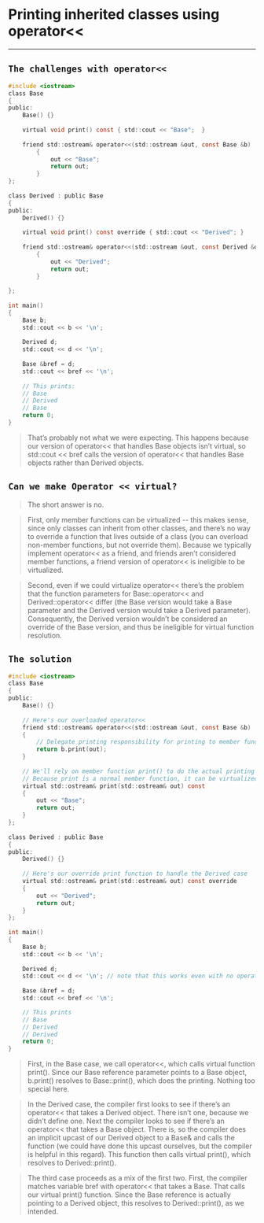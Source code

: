 #         Printing inherited classes using operator<<
---

## `The challenges with operator<<`

```c
#include <iostream>
class Base
{
public:
	Base() {}
 
	virtual void print() const { std::cout << "Base";  }
 
	friend std::ostream& operator<<(std::ostream &out, const Base &b)
        {
            out << "Base";
            return out;
        }
};
 
class Derived : public Base
{
public:
	Derived() {}
 
	virtual void print() const override { std::cout << "Derived"; }
 
	friend std::ostream& operator<<(std::ostream &out, const Derived &d)
        {
            out << "Derived";
            return out;
        }
 
};
 
int main()
{
    Base b;
    std::cout << b << '\n';
 
    Derived d;
    std::cout << d << '\n';
 
    Base &bref = d;
    std::cout << bref << '\n';
    
    // This prints:
    // Base
    // Derived
    // Base
    return 0;
}
```

> That’s probably not what we were expecting. This happens because our version of operator<< that handles Base objects isn’t virtual, so std::cout << bref calls the version of operator<< that handles Base objects rather than Derived objects.




## `Can we make Operator << virtual?`

> The short answer is no.


> First, only member functions can be virtualized -- this makes sense, since only classes can inherit from other classes, and there’s no way to override a function that lives outside of a class (you can overload non-member functions, but not override them). Because we typically implement operator<< as a friend, and friends aren’t considered member functions, a friend version of operator<< is ineligible to be virtualized.


> Second, even if we could virtualize operator<< there’s the problem that the function parameters for Base::operator<< and Derived::operator<< differ (the Base version would take a Base parameter and the Derived version would take a Derived parameter). Consequently, the Derived version wouldn’t be considered an override of the Base version, and thus be ineligible for virtual function resolution.





## `The solution`

```c
#include <iostream>
class Base
{
public:
	Base() {}
 
	// Here's our overloaded operator<<
	friend std::ostream& operator<<(std::ostream &out, const Base &b)
	{
		// Delegate printing responsibility for printing to member function print()
		return b.print(out);
	}
 
	// We'll rely on member function print() to do the actual printing
	// Because print is a normal member function, it can be virtualized
	virtual std::ostream& print(std::ostream& out) const
	{
		out << "Base";
		return out;
	}
};
 
class Derived : public Base
{
public:
	Derived() {}
 
	// Here's our override print function to handle the Derived case
	virtual std::ostream& print(std::ostream& out) const override
	{
		out << "Derived";
		return out;
	}
};
 
int main()
{
	Base b;
	std::cout << b << '\n';
 
	Derived d;
	std::cout << d << '\n'; // note that this works even with no operator<< that explicitly handles Derived objects
 
	Base &bref = d;
	std::cout << bref << '\n';

    // This prints
    // Base 
    // Derived
    // Derived
	return 0;
}
```

> First, in the Base case, we call operator<<, which calls virtual function print(). Since our Base reference parameter points to a Base object, b.print() resolves to Base::print(), which does the printing. Nothing too special here.

> In the Derived case, the compiler first looks to see if there’s an operator<< that takes a Derived object. There isn’t one, because we didn’t define one. Next the compiler looks to see if there’s an operator<< that takes a Base object. There is, so the compiler does an implicit upcast of our Derived object to a Base& and calls the function (we could have done this upcast ourselves, but the compiler is helpful in this regard). This function then calls virtual print(), which resolves to Derived::print().

> The third case proceeds as a mix of the first two. First, the compiler matches variable bref with operator<< that takes a Base. That calls our virtual print() function. Since the Base reference is actually pointing to a Derived object, this resolves to Derived::print(), as we intended.


